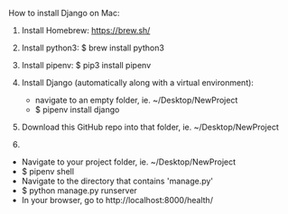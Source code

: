 How to install Django on Mac:

1. Install Homebrew: https://brew.sh/

2. Install python3: $ brew install python3

3. Install pipenv: $ pip3 install pipenv

4. Install Django (automatically along with a virtual environment):
    - navigate to an empty folder, ie. ~/Desktop/NewProject
    - $ pipenv install django

5. Download this GitHub repo into that folder, ie. ~/Desktop/NewProject

6.
  - Navigate to your project folder, ie. ~/Desktop/NewProject
  - $ pipenv shell
  - Navigate to the directory that contains 'manage.py'
  - $ python manage.py runserver
  - In your browser, go to http://localhost:8000/health/
